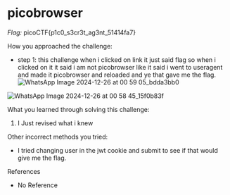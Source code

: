 # picobrowser

*Flag:* picoCTF{p1c0_s3cr3t_ag3nt_51414fa7}

How you approached the challenge:

- step 1: this challenge when i clicked on link it just said flag so when i clicked on it it said i am not picobrowser like it said i went to useragent and made it picobrowser and reloaded and ye that gave me the flag.
![WhatsApp Image 2024-12-26 at 00 59 05_bdda3bb0](https://github.com/user-attachments/assets/550c1167-e867-47ea-ad71-8356522fb4bb)


![WhatsApp Image 2024-12-26 at 00 58 45_15f0b83f](https://github.com/user-attachments/assets/737d8ab5-6199-4e3d-8dad-cabfac2265cd)

What you learned through solving this challenge:

1. I Just revised what i knew

Other incorrect methods you tried:

- I tried changing user in the jwt cookie and submit to see if that would give me the flag.

References

- No Reference
